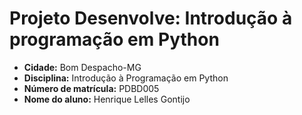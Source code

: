 <html>
<head>
    <style>
    html: {
          font-size:16px;
          font-family: 'Trebuchet MS'
        }
</style>
</head>
<body>
    <h1>Projeto Desenvolve: Introdução à programação em Python</h1>
    <ul>
      <li><strong>Cidade:</strong> Bom Despacho-MG</li>
      <li><strong>Disciplina:</strong> Introdução à Programação em Python</li>
      <li><strong>Número de matrícula:</strong> PDBD005</li>
      <li><strong>Nome do aluno:</strong> Henrique Lelles Gontijo</li>
    </ul>
</body>
</html>

